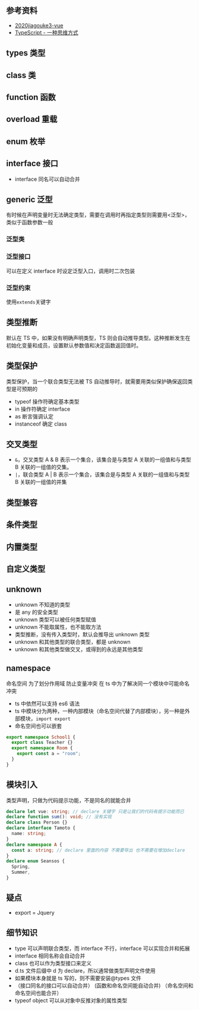 ## 参考资料

- [2020jiagouke3-vue](https://gitee.com/jw-speed/jiagouke3-vue/tree/master/12.ts-lesson/src)
- [TypeScript - 一种思维方式](https://zhuanlan.zhihu.com/p/63346965)

## types 类型

## class 类

## function 函数

## overload 重载

## enum 枚举

## interface 接口

- interface 同名可以自动合并

## generic 泛型

有时候在声明变量时无法确定类型，需要在调用时再指定类型则需要用<泛型>，类似于函数参数一般

### 泛型类

### 泛型接口

可以在定义 interface 时设定泛型入口，调用时二次包装

### 泛型约束

使用`extends`关键字

## 类型推断

默认在 TS 中，如果没有明确声明类型，TS 则会自动推导类型。这种推断发生在初始化变量和成员，设置默认参数值和决定函数返回值时。

## 类型保护

类型保护，当一个联合类型无法被 TS 自动推导时，就需要用类似保护确保返回类型是可预期的

- typeof 操作符确定基本类型
- in 操作符确定 interface
- as 断言强调认定
- instanceof 确定 class

## 交叉类型

- `&`，交叉类型 A & B 表示一个集合，该集合是与类型 A 关联的一组值和与类型 B 关联的一组值的交集。
- `|`，联合类型 A | B 表示一个集合，该集合是与类型 A 关联的一组值和与类型 B 关联的一组值的并集

## 类型兼容

## 条件类型

## 内置类型

## 自定义类型

## unknown

- unknown 不知道的类型
- 是 any 的安全类型
- unknown 类型可以被任何类型赋值
- unknown 不能取属性，也不能取方法
- 类型推断，没有传入类型时，默认会推导出 unknown 类型
- unknown 和其他类型的联合类型，都是 unknown
- unknown 和其他类型做交叉，或得到的永远是其他类型

## namespace

命名空间 为了划分作用域 防止变量冲突 在 ts 中为了解决同一个模块中可能命名冲突

- ts 中依然可以支持 es6 语法
- ts 中模块分为两种，一种内部模块（命名空间代替了内部模块），另一种是外部模块，`import export`
- 命名空间也可以嵌套

```typescript
export namespace School1 {
  export class Teacher {}
  export namespace Room {
    export const a = "room";
  }
}
```

## 模块引入

类型声明，只做为代码提示功能，不是同名的就能合并

```typescript
declare let vue: string; // declare 关键字 只是让我们的代码有提示功能而已
declare function sum(): void; // 没有实现
declare class Person {}
declare interface Tamoto {
  name: string;
}
declare namespace A {
  const a: string; // declare 里面的内容 不需要导出 也不需要在增加declare
}
declare enum Seansos {
  Spring,
  Summer,
}
```

## 疑点

- export = Jquery

## 细节知识

- type 可以声明联合类型，而 interface 不行，interface 可以实现合并和拓展
- interface 相同名称会自动合并
- class 也可以作为类型接口来定义
- d.ts 文件后缀中 d 为 declare，所以通常做类型声明文件使用
- 如果模块本身就是 ts 写的，则不需要安装@types 文件
- （接口同名的接口可以自动合并） (函数和命名空间能自动合并) （命名空间和 命名空间也能合并）
- typeof object 可以从对象中反推对象的属性类型
